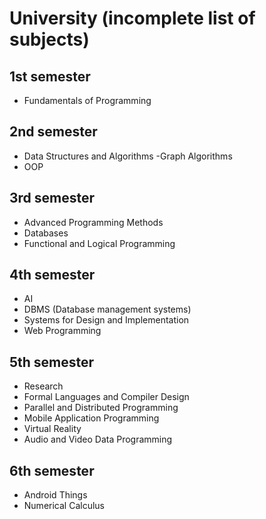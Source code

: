 # University (incomplete list of subjects)

## **1st semester**
- Fundamentals of Programming

## **2nd semester**
- Data Structures and Algorithms
-Graph Algorithms
- OOP

## **3rd semester**
- Advanced Programming Methods
- Databases
- Functional and Logical Programming

## **4th semester**
- AI
- DBMS (Database management systems)
- Systems for Design and Implementation
- Web Programming

## **5th semester**
- Research
- Formal Languages and Compiler Design
- Parallel and Distributed Programming
- Mobile Application Programming
- Virtual Reality
- Audio and Video Data Programming

## **6th semester**
- Android Things
- Numerical Calculus
